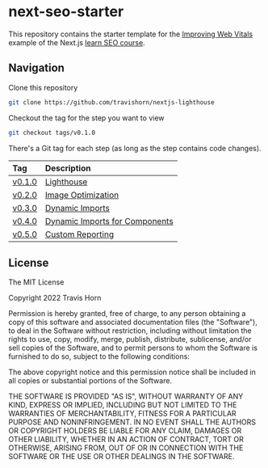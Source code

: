 # next-seo-starter

This repository contains the starter template for the [Improving Web Vitals](https://nextjs.org/learn/seo/improve/lighthouse) example of the Next.js [learn SEO course](https://nextjs.org/learn/seo/introduction-to-seo).

## Navigation

Clone this repository

```bash
git clone https://github.com/travishorn/nextjs-lighthouse
```

Checkout the tag for the step you want to view

```bash
git checkout tags/v0.1.0
```

There's a Git tag for each step (as long as the step contains code changes).

| Tag                                                                     | Description                                                                                       |
|:------------------------------------------------------------------------|:--------------------------------------------------------------------------------------------------|
| [v0.1.0](https://github.com/travishorn/nextjs-lighthouse/tree/v0.1.0)   | [Lighthouse](https://nextjs.org/learn/seo/improve/lighthouse)                                     |
| [v0.2.0](https://github.com/travishorn/nextjs-lighthouse/tree/v0.2.0)   | [Image Optimization](https://nextjs.org/learn/seo/improve/images)                                 |
| [v0.3.0](https://github.com/travishorn/nextjs-lighthouse/tree/v0.3.0)   | [Dynamic Imports](https://nextjs.org/learn/seo/improve/dynamic-imports)                           |
| [v0.4.0](https://github.com/travishorn/nextjs-lighthouse/tree/v0.4.0)   | [Dynamic Imports for Components](https://nextjs.org/learn/seo/improve/dynamic-import-components)  |
| [v0.5.0](https://github.com/travishorn/nextjs-lighthouse/tree/v0.5.0)   | [Custom Reporting](https://nextjs.org/learn/seo/monitor/custom-reporting)                         |

## License

The MIT License

Copyright 2022 Travis Horn

Permission is hereby granted, free of charge, to any person obtaining a copy of
this software and associated documentation files (the "Software"), to deal in
the Software without restriction, including without limitation the rights to
use, copy, modify, merge, publish, distribute, sublicense, and/or sell copies of
the Software, and to permit persons to whom the Software is furnished to do so,
subject to the following conditions:

The above copyright notice and this permission notice shall be included in all
copies or substantial portions of the Software.

THE SOFTWARE IS PROVIDED "AS IS", WITHOUT WARRANTY OF ANY KIND, EXPRESS OR
IMPLIED, INCLUDING BUT NOT LIMITED TO THE WARRANTIES OF MERCHANTABILITY, FITNESS
FOR A PARTICULAR PURPOSE AND NONINFRINGEMENT. IN NO EVENT SHALL THE AUTHORS OR
COPYRIGHT HOLDERS BE LIABLE FOR ANY CLAIM, DAMAGES OR OTHER LIABILITY, WHETHER
IN AN ACTION OF CONTRACT, TORT OR OTHERWISE, ARISING FROM, OUT OF OR IN
CONNECTION WITH THE SOFTWARE OR THE USE OR OTHER DEALINGS IN THE SOFTWARE.
